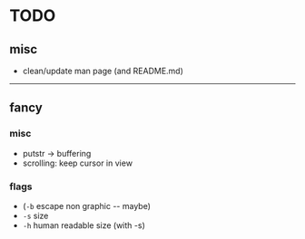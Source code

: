 # TODO
## misc
* clean/update man page (and README.md)

---
## fancy
### misc
* putstr -> buffering
* scrolling: keep cursor in view

### flags
* (`-b` escape non graphic -- maybe)
* `-s` size
* `-h` human readable size (with -s)
